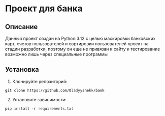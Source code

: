 # Проект для банка 

## Описание
Данный проект создан на Python 3.12 с целью маскировки банковских карт, счетов пользователей и сортировки пользователей
проект на стадии разработки, поэтому он еще не привязан к сайту и тестирование возможно лишь через специальные программы
## Установка

1. Клонируйте репозиторий:
```
git clone https://github.com/Oladyyshekk/bank
```
2. Установите зависимости:
```
pip install -r requirements.txt

```
